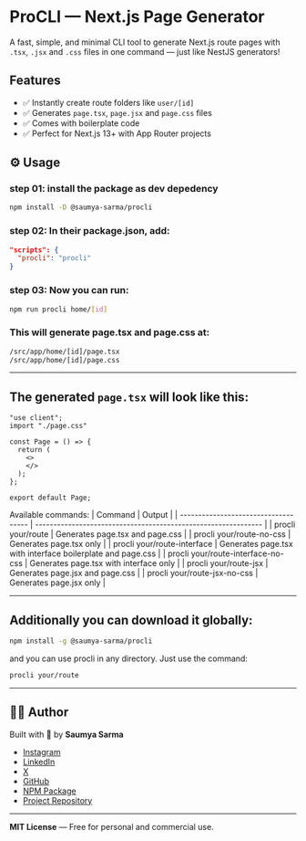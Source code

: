 # ProCLI — Next.js Page Generator

A fast, simple, and minimal CLI tool to generate Next.js route pages with `.tsx`, `.jsx` and `.css` files in one command — just like NestJS generators!

## Features

- ✅ Instantly create route folders like `user/[id]`
- ✅ Generates `page.tsx`, `page.jsx` and `page.css` files
- ✅ Comes with boilerplate code
- ✅ Perfect for Next.js 13+ with App Router projects


## ⚙️ Usage

### step 01: install the package as dev depedency
```bash
npm install -D @saumya-sarma/procli
```
### step 02: In their package.json, add:
```json
"scripts": {
  "procli": "procli"
}
```
### step 03: Now you can run:

```bash
npm run procli home/[id]
```

### This will generate page.tsx and page.css at:

```bash
/src/app/home/[id]/page.tsx
/src/app/home/[id]/page.css
```

---

##  The generated `page.tsx` will look like this:

```tsx
"use client";
import "./page.css"

const Page = () => {
  return (
    <>
    </>
  );
};

export default Page;
```

Available commands: 
| Command                              | Output                                                         |
| ------------------------------------ | -------------------------------------------------------------- |
| procli your/route                  | Generates page.tsx and page.css                            |
| procli your/route-no-css           | Generates page.tsx only                                      |
| procli your/route-interface        | Generates page.tsx with interface boilerplate and page.css |
| procli your/route-interface-no-css | Generates page.tsx with interface only                       |
| procli your/route-jsx              | Generates page.jsx and page.css                            |
| procli your/route-jsx-no-css       | Generates page.jsx only                                      |


---
## Additionally you can download it globally:

```bash
npm install -g @saumya-sarma/procli
```
and you can use procli in any directory. Just use the command:
```bash
procli your/route
```
---
## 👨‍💻 Author

Built with 💙 by **Saumya Sarma**

* [Instagram](https://www.instagram.com/developer_saumya)
* [LinkedIn](https://www.linkedin.com/in/saumya-sarma-2ab6a52a4/)
* [X](https://x.com/devloper_saumya)
* [GitHub](https://github.com/Saumya-Kanti-Sarma/)
* [NPM Package](https://www.npmjs.com/package/@saumya-sarma/procli)
* [Project Repository](https://github.com/Saumya-Kanti-Sarma/procli)

---

**MIT License** — Free for personal and commercial use.

```
